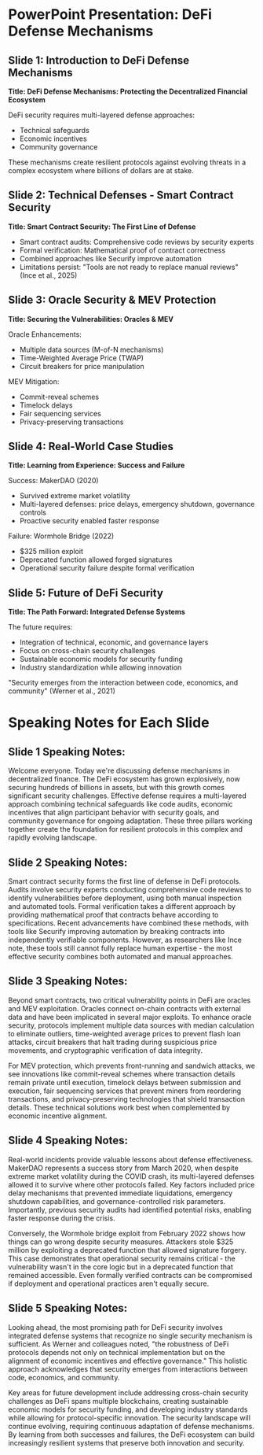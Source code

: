 
# PowerPoint Presentation: DeFi Defense Mechanisms

## Slide 1: Introduction to DeFi Defense Mechanisms
**Title: DeFi Defense Mechanisms: Protecting the Decentralized Financial Ecosystem**

DeFi security requires multi-layered defense approaches:
- Technical safeguards
- Economic incentives
- Community governance

These mechanisms create resilient protocols against evolving threats in a complex ecosystem where billions of dollars are at stake.

## Slide 2: Technical Defenses - Smart Contract Security
**Title: Smart Contract Security: The First Line of Defense**

- Smart contract audits: Comprehensive code reviews by security experts
- Formal verification: Mathematical proof of contract correctness
- Combined approaches like Securify improve automation
- Limitations persist: "Tools are not ready to replace manual reviews" (Ince et al., 2025)

## Slide 3: Oracle Security & MEV Protection
**Title: Securing the Vulnerabilities: Oracles & MEV**

Oracle Enhancements:
- Multiple data sources (M-of-N mechanisms)
- Time-Weighted Average Price (TWAP)
- Circuit breakers for price manipulation

MEV Mitigation:
- Commit-reveal schemes
- Timelock delays
- Fair sequencing services
- Privacy-preserving transactions

## Slide 4: Real-World Case Studies
**Title: Learning from Experience: Success and Failure**

Success: MakerDAO (2020)
- Survived extreme market volatility
- Multi-layered defenses: price delays, emergency shutdown, governance controls
- Proactive security enabled faster response

Failure: Wormhole Bridge (2022)
- $325 million exploit
- Deprecated function allowed forged signatures
- Operational security failure despite formal verification

## Slide 5: Future of DeFi Security
**Title: The Path Forward: Integrated Defense Systems**

The future requires:
- Integration of technical, economic, and governance layers
- Focus on cross-chain security challenges
- Sustainable economic models for security funding
- Industry standardization while allowing innovation

"Security emerges from the interaction between code, economics, and community" (Werner et al., 2021)

# Speaking Notes for Each Slide

## Slide 1 Speaking Notes:
Welcome everyone. Today we're discussing defense mechanisms in decentralized finance. The DeFi ecosystem has grown explosively, now securing hundreds of billions in assets, but with this growth comes significant security challenges. Effective defense requires a multi-layered approach combining technical safeguards like code audits, economic incentives that align participant behavior with security goals, and community governance for ongoing adaptation. These three pillars working together create the foundation for resilient protocols in this complex and rapidly evolving landscape.

## Slide 2 Speaking Notes:
Smart contract security forms the first line of defense in DeFi protocols. Audits involve security experts conducting comprehensive code reviews to identify vulnerabilities before deployment, using both manual inspection and automated tools. Formal verification takes a different approach by providing mathematical proof that contracts behave according to specifications. Recent advancements have combined these methods, with tools like Securify improving automation by breaking contracts into independently verifiable components. However, as researchers like Ince note, these tools still cannot fully replace human expertise - the most effective security combines both automated and manual approaches.

## Slide 3 Speaking Notes:
Beyond smart contracts, two critical vulnerability points in DeFi are oracles and MEV exploitation. Oracles connect on-chain contracts with external data and have been implicated in several major exploits. To enhance oracle security, protocols implement multiple data sources with median calculation to eliminate outliers, time-weighted average prices to prevent flash loan attacks, circuit breakers that halt trading during suspicious price movements, and cryptographic verification of data integrity.

For MEV protection, which prevents front-running and sandwich attacks, we see innovations like commit-reveal schemes where transaction details remain private until execution, timelock delays between submission and execution, fair sequencing services that prevent miners from reordering transactions, and privacy-preserving technologies that shield transaction details. These technical solutions work best when complemented by economic incentive alignment.

## Slide 4 Speaking Notes:
Real-world incidents provide valuable lessons about defense effectiveness. MakerDAO represents a success story from March 2020, when despite extreme market volatility during the COVID crash, its multi-layered defenses allowed it to survive where other protocols failed. Key factors included price delay mechanisms that prevented immediate liquidations, emergency shutdown capabilities, and governance-controlled risk parameters. Importantly, previous security audits had identified potential risks, enabling faster response during the crisis.

Conversely, the Wormhole bridge exploit from February 2022 shows how things can go wrong despite security measures. Attackers stole $325 million by exploiting a deprecated function that allowed signature forgery. This case demonstrates that operational security remains critical - the vulnerability wasn't in the core logic but in a deprecated function that remained accessible. Even formally verified contracts can be compromised if deployment and operational practices aren't equally secure.

## Slide 5 Speaking Notes:
Looking ahead, the most promising path for DeFi security involves integrated defense systems that recognize no single security mechanism is sufficient. As Werner and colleagues noted, "the robustness of DeFi protocols depends not only on technical implementation but on the alignment of economic incentives and effective governance." This holistic approach acknowledges that security emerges from interactions between code, economics, and community.

Key areas for future development include addressing cross-chain security challenges as DeFi spans multiple blockchains, creating sustainable economic models for security funding, and developing industry standards while allowing for protocol-specific innovation. The security landscape will continue evolving, requiring continuous adaptation of defense mechanisms. By learning from both successes and failures, the DeFi ecosystem can build increasingly resilient systems that preserve both innovation and security.
